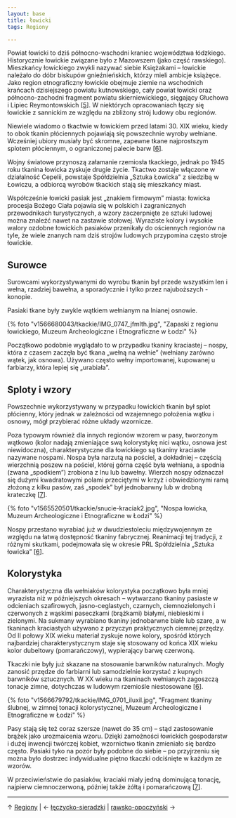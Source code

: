 ```yaml
---
layout: base
title: łowicki
tags: Regiony

---
```

Powiat łowicki to dziś północno-wschodni kraniec województwa łódzkiego. Historycznie łowickie związane było z Mazowszem (jako część rawskiego). Mieszkańcy łowickiego zwykli nazywać siebie Księżakami – łowickie należało do dóbr biskupów gnieźnieńskich, którzy mieli ambicje książęce. Jako region etnograficzny łowickie obejmuje ziemie na wschodnich krańcach dzisiejszego powiatu kutnowskiego, cały powiat łowicki oraz północno-zachodni fragment powiatu skierniewickiego, sięgający Głuchowa i Lipiec Reymontowskich \[[5](/bibliografia/#main)\]. W niektórych opracowaniach łączy się łowickie z sannickim ze względu na zbliżony strój ludowy obu regionów.

Niewiele wiadomo o tkactwie w łowickiem przed latami 30. XIX wieku, kiedy to obok tkanin płóciennych pojawiają się powszechnie wyroby wełniane. Wcześniej ubiory musiały być skromne, zapewne tkane najprostszym splotem płóciennym, o ograniczonej palecie barw \[[6](/bibliografia/#main)\].

Wojny światowe przynoszą załamanie rzemiosła tkackiego, jednak po 1945 roku tkanina łowicka zyskuje drugie życie. Tkactwo zostaje włączone w działalność Cepelii, powstaje Spółdzielnia „Sztuka Łowicka" z siedzibą w Łowiczu, a odbiorcą wyrobów tkackich stają się mieszkańcy miast.

Współcześnie łowicki pasiak jest „znakiem firmowym” miasta: łowicka procesja Bożego Ciała pojawia się w polskich i zagranicznych przewodnikach turystycznych, a wzory zaczerpnięte ze sztuki ludowej można znaleźć nawet na zastawie stołowej. Wyraziste kolory i wysokie walory ozdobne łowickich pasiaków przenikały do ościennych regionów na tyle, że wiele znanych nam dziś strojów ludowych przypomina często stroje łowickie.

## Surowce

Surowcami wykorzystywanymi do wyrobu tkanin był przede wszystkim len i wełna, rzadziej bawełna, a sporadycznie i tylko przez najuboższych - konopie.

Pasiaki tkane były zwykle wątkiem wełnianym na lnianej osnowie.

{% foto "v1566680043/tkackie/IMG_0747_jfmlth.jpg", "Zapaski z regionu łowickiego, Muzeum Archeologiczne i Etnograficzne w Łodzi" %}

Początkowo podobnie wyglądało to w przypadku tkaniny kraciastej – nospy, która z czasem zaczęła być tkana „wełną na wełnie” (wełniany zarówno wątek, jak osnowa). Używano często wełny importowanej, kupowanej u farbiarzy, która lepiej się „urabiała”.

## Sploty i wzory

Powszechnie wykorzystywany w przypadku łowickich tkanin był splot płócienny, który jednak w zależności od wzajemnego położenia wątku i osnowy, mógł przybierać różne układy wzornicze.

Poza typowym również dla innych regionów wzorem w pasy, tworzonym wątkowo (kolor nadają zmieniające swą kolorystykę nici wątku, osnowa jest niewidoczna), charakterystyczne dla łowickiego są tkaniny kraciaste nazywane nospami. Nospa była narzutą na pościel, a dokładniej – częścią wierzchnią poszew na pościel, której górna część była wełniana, a spodnia (zwana „spodkiem”) zrobiona z lnu lub bawełny. Wierzch nospy odznaczał się dużymi kwadratowymi polami przeciętymi w krzyż i obwiedzionymi ramą złożoną z kilku pasów, zaś „spodek” był jednobarwny lub w drobną krateczkę \[[7](/bibliografia/#main)\].

{% foto "v1565520501/tkackie/snucie-kraciak2.jpg", "Nospa łowicka, Muzeum Archeologiczne i Etnograficzne w Łodzi" %}

Nospy przestano wyrabiać już w dwudziestoleciu międzywojennym ze względu na łatwą dostępność tkaniny fabrycznej. Reanimacji tej tradycji, z różnymi skutkami, podejmowała się w okresie PRL Spółdzielnia „Sztuka łowicka” \[[6](/bibliografia/#main)\].

## Kolorystyka

Charakterystyczna dla wełniaków kolorystyka początkowo była mniej wyrazista niż w późniejszych okresach – wytwarzano tkaniny pasiaste w odcieniach szafirowych, jasno-ceglastych, czarnych, ciemnozielonych i czerwonych z wąskimi paseczkami (brążkami) białymi, niebieskimi i zielonymi. Na sukmany wyrabiano tkaniny jednobarwne białe lub szare, a w tkaninach kraciastych używano z przyczyn praktycznych ciemnej przędzy. Od II połowy XIX wieku materiał zyskuje nowe kolory, spośród których najbardziej charakterystycznym staje się stosowany od końca XIX wieku kolor dubeltowy (pomarańczowy), wypierający barwę czerwoną.

Tkaczki nie były już skazane na stosowanie barwników naturalnych. Mogły zanosić przędze do farbiarni lub samodzielnie korzystać z kupnych barwników sztucznych. W XX wieku na tkaninach wełnianych zagoszczą tonacje zimne, dotychczas w ludowym rzemiośle niestosowane \[[6](/bibliografia/#main)\].

{% foto "v1566679792/tkackie/IMG_0701_iluxil.jpg", "Fragment tkaniny ślubnej, w zimnej tonacji kolorystycznej, Muzeum Archeologiczne i Etnograficzne w Łodzi" %}

Pasy stają się też coraz szersze (nawet do 35 cm) – stąd zastosowanie brążek jako urozmaicenia wzoru. Dzięki zamożności łowickich gospodarstw i dużej inwencji twórczej kobiet, wzornictwo tkanin zmieniało się bardzo często. Pasiaki tyko na pozór były podobne do siebie – po przyjrzeniu się można było dostrzec indywidualne piętno tkaczki odciśnięte w każdym ze wzorów.

W przeciwieństwie do pasiaków, kraciaki miały jedną dominującą tonację, najpierw ciemnoczerwoną, później także żółtą i pomarańczową \[[7](/bibliografia/#main)\].

***

↑ [Regiony](/regiony/#main) | ← [łęczycko-sieradzki](/regiony/leczycko-sieradzki/#main) | [rawsko-opoczyński](/regiony/rawsko-opoczynski/#main) →